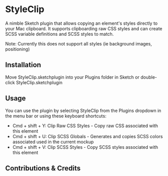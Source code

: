 # StyleClip

A nimble Sketch plugin that allows copying an element's styles directly to your Mac clipboard. It supports clipboarding raw CSS styles and can create SCSS variable definitions and SCSS styles to match.

Note: Currently this does not support all styles (ie background images, positioning)

## Installation

Move StyleClip.sketchplugin into your Plugins folder in Sketch or double-click StyleClip.sketchplugin

## Usage

You can use the plugin by selecting StyleClip from the Plugins dropdown in the menu bar or using these keyboard shortcuts:

* Cmd + shift + Y: Clip Raw CSS Styles - Copy raw CSS associated with this element
* Cmd + shift + U: Clip SCSS Globals - Generates and copies SCSS colors associated used in the current mockup
* Cmd + shift + V: Clip SCSS Styles - Copy SCSS styles associated with this element

## Contributions & Credits
